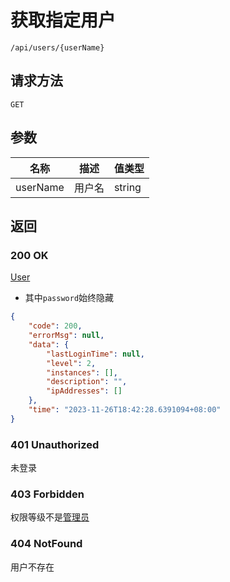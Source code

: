 # 获取指定用户

`/api/users/{userName}`

## 请求方法

`GET`

## 参数

| 名称     | 描述   | 值类型 |
| -------- | ------ | ------ |
| userName | 用户名 | string |

## 返回

### 200 OK

[User](../../struct/user)

- 其中`password`始终隐藏

```json
{
    "code": 200,
    "errorMsg": null,
    "data": {
        "lastLoginTime": null,
        "level": 2,
        "instances": [],
        "description": "",
        "ipAddresses": []
    },
    "time": "2023-11-26T18:42:28.6391094+08:00"
}
```

### 401 Unauthorized

未登录

### 403 Forbidden

权限等级不是[管理员](../../../guide/user/userObj)

### 404 NotFound

用户不存在
